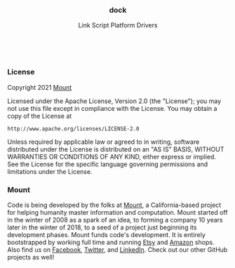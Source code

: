 
<br/>
<br/>
<br/>
<br/>
<br/>
<br/>
<br/>

<h3 align='center'>dock</h3>
<p align='center'>
  Link Script Platform Drivers
</p>

<br/>
<br/>
<br/>

### License

Copyright 2021 <a href='https://mount.build'>Mount</a>

Licensed under the Apache License, Version 2.0 (the "License");
you may not use this file except in compliance with the License.
You may obtain a copy of the License at

    http://www.apache.org/licenses/LICENSE-2.0

Unless required by applicable law or agreed to in writing, software
distributed under the License is distributed on an "AS IS" BASIS,
WITHOUT WARRANTIES OR CONDITIONS OF ANY KIND, either express or implied.
See the License for the specific language governing permissions and
limitations under the License.

### Mount

Code is being developed by the folks at [Mount](https://mount.build), a California-based project for helping humanity master information and computation. Mount started off in the winter of 2008 as a spark of an idea, to forming a company 10 years later in the winter of 2018, to a seed of a project just beginning its development phases. Mount funds code's development. It is entirely bootstrapped by working full time and running [Etsy](https://etsy.com/shop/mountbuild) and [Amazon](https://www.amazon.com/s?rh=p_27%3AMount+Build) shops. Also find us on [Facebook](https://www.facebook.com/mountbuild), [Twitter](https://twitter.com/mountbuild), and [LinkedIn](https://www.linkedin.com/company/mountbuild). Check out our other GitHub projects as well!
